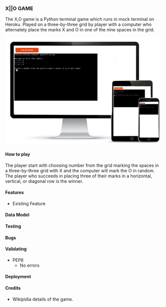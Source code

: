 ### X||O GAME

The X,O game is a Python terminal game which runs in mock terminal on Heroku. Played on a three-by-three grid by player with a computer who alternately place the marks X and O in one of the nine spaces in the grid.

![img](images/responsiv22.png)

#### How to play
The player start with choosing number from the grid marking the spaces in a three-by-three grid with X and the computer will mark the O in random. 
The player who succeeds in placing three of their marks in a horizontal, vertical, or diagonal row is the winner.

#### Features
* Existing Feature


#### Data Model

#### Testing
#### Bugs
#### Validating
* PEP8
    * No errors

#### Deployment


#### Credits
* Wikipidia details of the game.
